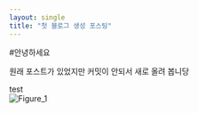 ```yaml
---
layout: single
title: "첫 블로그 생성 포스팅"
---
```


#안녕하세요

원래 포스트가 있었지만 커밋이 안되서 새로 올려 봅니당

test  
![Figure_1](https://user-images.githubusercontent.com/98220775/215938634-4eb5f5eb-fa7f-4621-bed8-12ad1863f7ea.png)
